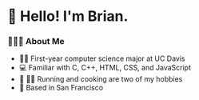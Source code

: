 # 👋 Hello! I'm Brian.

###  👨🏻‍💻  About Me 

- 👨‍🎓 First-year computer science major at UC Davis
- 💻 Familiar with C, C++, HTML, CSS, and JavaScript
- 🏃 👨‍🍳 Running and cooking are two of my hobbies
- 🌉 Based in San Francisco

